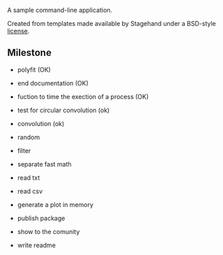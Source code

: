 A sample command-line application.

Created from templates made available by Stagehand under a BSD-style
[license](https://github.com/dart-lang/stagehand/blob/master/LICENSE).

## Milestone
* polyfit (OK)
* end documentation (OK)
* fuction to time the exection of a process (OK)
* test for circular convolution (ok)
* convolution (ok)
* random
* filter
* separate fast math
* read txt
* read csv
* generate a plot in memory

* publish package
* show to the comunity
* write readme
